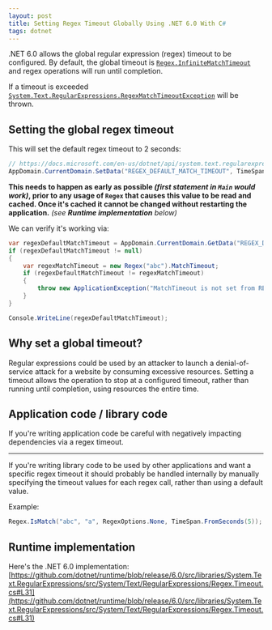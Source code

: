 ```yaml
---
layout: post
title: Setting Regex Timeout Globally Using .NET 6.0 With C#
tags: dotnet
---
```


.NET 6.0 allows the global regular expression (regex) timeout to be configured. By default, the global timeout is [`Regex.InfiniteMatchTimeout`](https://docs.microsoft.com/en-us/dotnet/api/system.text.regularexpressions.regex.infinitematchtimeout?view=net-6.0) and regex operations will run until completion.

If a timeout is exceeded [`System.Text.RegularExpressions.RegexMatchTimeoutException`](https://docs.microsoft.com/en-us/dotnet/api/system.text.regularexpressions.regexmatchtimeoutexception?view=net-6.0) will be thrown.

## Setting the global regex timeout

This will set the default regex timeout to 2 seconds:

```csharp
// https://docs.microsoft.com/en-us/dotnet/api/system.text.regularexpressions.regex.matchtimeout?view=net-6.0#remarks
AppDomain.CurrentDomain.SetData("REGEX_DEFAULT_MATCH_TIMEOUT", TimeSpan.FromSeconds(2));
```

**This needs to happen as early as possible *(first statement in `Main` would work)*, prior to any usage of `Regex` that causes this value to be read and cached. Once it's cached it cannot be changed without restarting the application.** *(see **Runtime implementation** below)*

We can verify it's working via:

```csharp
var regexDefaultMatchTimeout = AppDomain.CurrentDomain.GetData("REGEX_DEFAULT_MATCH_TIMEOUT") as TimeSpan?;
if (regexDefaultMatchTimeout != null)
{
    var regexMatchTimeout = new Regex("abc").MatchTimeout;
    if (regexDefaultMatchTimeout != regexMatchTimeout)
    {
        throw new ApplicationException("MatchTimeout is not set from REGEX_DEFAULT_MATCH_TIMEOUT.");
    }
}

Console.WriteLine(regexDefaultMatchTimeout);
```

## Why set a global timeout?

Regular expressions could be used by an attacker to launch a denial-of-service attack for a website by consuming excessive resources. Setting a timeout allows the operation to stop at a configured timeout, rather than running until completion, using resources the entire time.

## Application code / library code

If you're writing application code be careful with negatively impacting dependencies via a regex timeout.

---

If you're writing library code to be used by other applications and want a specific regex timeout it should probably be handled internally by manually specifying the timeout values for each regex call, rather than using a default value.

Example:

```csharp
Regex.IsMatch("abc", "a", RegexOptions.None, TimeSpan.FromSeconds(5));
```

## Runtime implementation

Here's the .NET 6.0 implementation: [https://github.com/dotnet/runtime/blob/release/6.0/src/libraries/System.Text.RegularExpressions/src/System/Text/RegularExpressions/Regex.Timeout.cs#L31](https://github.com/dotnet/runtime/blob/release/6.0/src/libraries/System.Text.RegularExpressions/src/System/Text/RegularExpressions/Regex.Timeout.cs#L31)
